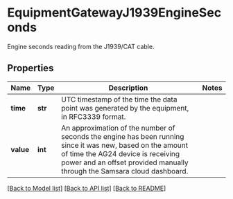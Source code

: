 # EquipmentGatewayJ1939EngineSeconds

Engine seconds reading from the J1939/CAT cable.
## Properties
Name | Type | Description | Notes
------------ | ------------- | ------------- | -------------
**time** | **str** | UTC timestamp of the time the data point was generated by the equipment, in RFC3339 format. | 
**value** | **int** | An approximation of the number of seconds the engine has been running since it was new, based on the amount of time the AG24 device is receiving power and an offset provided manually through the Samsara cloud dashboard. | 

[[Back to Model list]](../README.md#documentation-for-models) [[Back to API list]](../README.md#documentation-for-api-endpoints) [[Back to README]](../README.md)


